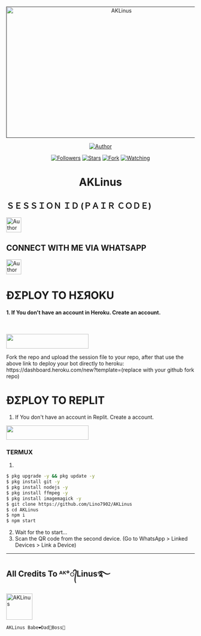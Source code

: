  <p align="center">  
  <a href="">
    <img alt="AKLinus" width="600" height="350" src="https://telegra.ph/file/3c880d7298640199eca25.jpg">
  </a>
</p>



<p align="center">
<a href="https://github.com/Lino7902/AKLinus"><img title="Author" src="https://img.shields.io/badge/THE AKLinus -black?style=for-the-badge&logo=github"></a>
<p/>

<p align="center">
<a href="https://github.com/Lino7902?tab=followers"><img title="Followers" src="https://img.shields.io/github/followers/Lino7902?label=Followers&style=social"></a>
<a href="https://github.com/Lino7902/AKLinus/stargazers/"><img title="Stars" src="https://img.shields.io/github/stars/Lino7902/AKLinus?&style=social"></a>
<a href="https://github.com/Lino7902/AKLinus/network/members"><img title="Fork" src="https://img.shields.io/github/forks/Lino7902/AKLinus?style=social"></a>
<a href="https://github.com/Lino7902/AKLinus/watchers"><img title="Watching" src="https://img.shields.io/github/watchers/Lino7902/AKLinus?label=Watching&style=social"></a>
</p>
 
<h1 align="center">AKLinus</h1>

<h2 align="left">ＳＥＳＳＩＯＮ ＩＤ (ＰＡＩＲ ＣＯＤＥ)</h2>
<p align="left">
<a href="https://replit.com/@LinusOduor/Pairing-AKLinus"><img height= "40" title="Author" src="https://img.shields.io/badge/SESSION ID-black?style=for-the-badge&logo=replit"></a>
 <h2 align="left">CONNECT WITH ME VIA WHATSAPP</h2>
<p/>
<a href="https://wa.me/254768276341"><img height= "40" title="Author" src="https://img.shields.io/badge/WHATSAPP-black?style=for-the-badge&logo=whatsapp"></a
                                                                                                                                                           
                                                                                                                                                           
****




<h1 align="left">ÐΣPLOY TO HΣЯOKU</h1> 

#### 1. If You don't have an account in Heroku. Create an account.
<br>
       <p align="left"><a href="https://signup.heroku.com"> <img src="https://img.shields.io/badge/heroku%20Account-purple?style=for-the-badge&logo=heroku" width="220" height="38.45"/></a></p>
Fork the repo and upload the session file to your repo, after that use the above link to deploy your bot directly to heroku: https://dashboard.heroku.com/new?template=(replace with your github fork repo)


<h1 align="left">ÐΣPLOY TO REPLIT</h1> 

1. If You don't have an account in Replit. Create a account.
    <br>
<p align="left"><a href="https://replit.com/signup"> <img src="https://img.shields.io/badge/replit%20Account-purple?style=for-the-badge&logo=replit" width="220" height="38.45"/></a></p>


### TERMUX
1. 
```sh
$ pkg upgrade -y && pkg update -y
$ pkg install git -y
$ pkg install nodejs -y
$ pkg install ffmpeg -y
$ pkg install imagemagick -y
$ git clone https://github.com/Lino7902/AKLinus
$ cd AKLinus
$ npm i 
$ npm start
```
2. Wait for the to start...
3. Scan the QR code from the second device. (Go to WhatsApp > Linked Devices > Link a Device) 
---------

<h2 align="left">All Credits To ᴬᴷ°᭄Linus࿐</h2>

<a href="https://github.com/Lino7902"><img src="https://telegra.ph/file/3c880d7298640199eca25.jpg" width="70" height="70" alt="AKLinus"/></a>
  
`AKLinus Babe❤Dad💚Boss💙`


